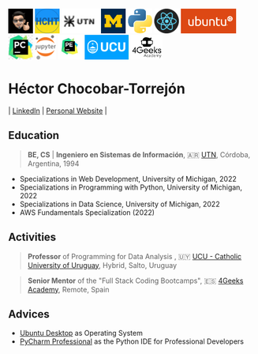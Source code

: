 <img src="./img/gravatar-hector.png"
     height="50"
     alt="Avatar de Héctor">
<img src="./img/logo-hcht-uk.jpg"
     width="50" height="50"
     alt="I stand with Ukraine">
<img src="./img/logo-utn.png"
     height="50"
     alt="Universidad Tecnológica Nacional">
<img src="./img/university-of-michigan.jpeg"
     height="50"
     alt="University of Michigan">
<img src="./img/logo-python.png"
     height="50"
     alt="Logo Python">
<img src="./img/logo-reactjs.png"
     height="50"
     alt="Logo React">
<img src="./img/logo-ubuntu.png"
     height="50"
     alt="Logo Ubuntu">
<img src="./img/logo-pycharm.jpeg"
     height="50"
     alt="Logo PyCharm">
<img src="./img/logo-jupyter.svg"
     height="50"
     alt="Logo Jupyter">
<img src="./img/logo-pycharm-edu.jpeg"
     height="50"
     alt="Logo PyCharm">
<img src="./img/logo-ucu.png"
     height="50"
     alt="Logo Catholic University of Uruguay">
<img src="./img/logo-4geeks.png"
     height="50"
     alt="Logo 4Geeks Academy">

# Héctor Chocobar-Torrejón

| [LinkedIn](https://www.linkedin.com/in/hector-chocobar/) | [Personal Website](https://chocobar.net) |

## Education

> **BE, CS** | **Ingeniero en Sistemas de Información**, 🇦🇷 [UTN](https://www.frc.utn.edu.ar/), Córdoba, Argentina, 1994

- Specializations in Web Development, University of Michigan, 2022
- Specializations in Programming with Python, University of Michigan, 2022
- Specializations in Data Science, University of Michigan, 2022
- AWS Fundamentals Specialization (2022)

## Activities

> **Professor** of Programming for Data Analysis , 🇺🇾  [UCU - Catholic University of Uruguay](https://ucu.edu.uy), Hybrid, Salto, Uruguay

> **Senior Mentor** of the "Full Stack Coding Bootcamps", 🇪🇸 [4Geeks Academy](https://4geeksacademy.com/), Remote, Spain

## Advices

- [Ubuntu Desktop](https://ubuntu.com/download/desktop) as Operating System
- [PyCharm Professional](https://www.jetbrains.com/pycharm/download/) as the Python IDE for Professional Developers
